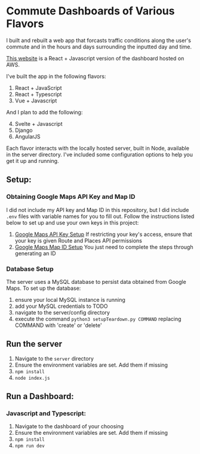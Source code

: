 # Commute Dashboards of Various Flavors

I built and rebuilt a web app that forcasts traffic conditions along the user's commute and in the hours and days surrounding the inputted day and time. 

[This website](https://zachrichards.dev/) is a React + Javascript version of the dashboard hosted on AWS.

I've built the app in the following flavors:

1. React + JavaScript
2. React + Typescript
3. Vue + Javascript

And I plan to add the following:

4. Svelte + Javascript
5. Django
6. AngularJS

Each flavor interacts with the locally hosted server, built in Node, available in the server directory. I've included some configuration options to help you get it up and running.

## Setup:

### Obtaining Google Maps API Key and Map ID

I did not include my API key and Map ID in this repository, but I did include `.env` files with variable names for you to fill out. Follow the instructions listed below to set up and use your own keys in this project:

1. [Google Maps API Key Setup](https://developers.google.com/maps/documentation/javascript/get-api-key) If restricting your key's access, ensure that your key is given Route and Places API permissions
2. [Google Maps Map ID Setup](https://developers.google.com/maps/documentation/get-map-id) You just need to complete the steps through generating an ID

### Database Setup

The server uses a MySQL database to persist data obtained from Google Maps.
To set up the database:

1. ensure your local MySQL instance is running
2. add your MySQL credentials to TODO
3. navigate to the server/config directory
4. execute the command `python3 setupTeardown.py COMMAND` replacing COMMAND with 'create' or 'delete'

## Run the server

1. Navigate to the `server` directory
2. Ensure the environment variables are set. Add them if missing
3. `npm install`
4. `node index.js`

## Run a Dashboard:

### Javascript and Typescript:

1. Navigate to the dashboard of your choosing
2. Ensure the environment variables are set. Add them if missing
3. `npm install`
4. `npm run dev`


